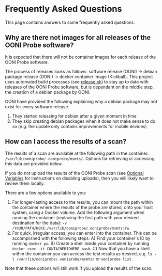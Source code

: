 # Frequently Asked Questions #

This page contains answers to some frequently asked questions.

## Why are there not images for all releases of the OONI Probe software? ##

It is expected that there will not be container images for each release of the OONI Probe software.

The process of releases looks as follows: software release (OONI) -> debian package release (OONI) -> docker container image (Kickball). This project uses automated build processes (see [release.sh](release.sh)) to stay up to date with releases of the OONI Probe software, but is dependant on the middle step, the creation of a debian package by OONI.

OONI have provided the following explaining why a debian package may not exist for every software release.
1) They started releasing for debian after a given moment in time
2) They skip creating debian packages when it does not make sense to do so (e.g. the update only contains improvements for mobile devices)

## How can I access the results of a scan? ##

The results of a scan are available at the following path in the container: `/var/lib/ooniprobe/.ooniprobe/msmts/`. Options for retrieving or accessing this data are provided below.

If you do not upload the results of the OONI Probe scan (see [Optional Variables](https://github.com/Kickball/ooniprobe#optional-variables) for instructions on disabling uploads), then you will likely want to review them locally.

There are a few options available to you:
1) For longer-lasting access to the results, you can mount the path within the container where the results of the probe are stored, onto your host system, using a Docker volume. Add the following argument when running the container (replacing the first path with your desired destination for the data): `-v /YOUR/PATH/HERE:/var/lib/ooniprobe/.ooniprobe/msmts:rw`. 
2) For quick, irregular access, you can enter into the container. This can be accomplished with the following steps:
A) Find your container's ID by running `docker ps`.
B) Create a shell inside your container by running `docker exec -it CONTAINERIDHERE bash`.
C) Now that you have a shell within the container you can access the test results as desired, e.g. `ls -l /var/lib/ooniprobe/.ooniprobe/msmts/` or `ooniprobe list`.

Note that these options will still work if you upload the results of the scan.
